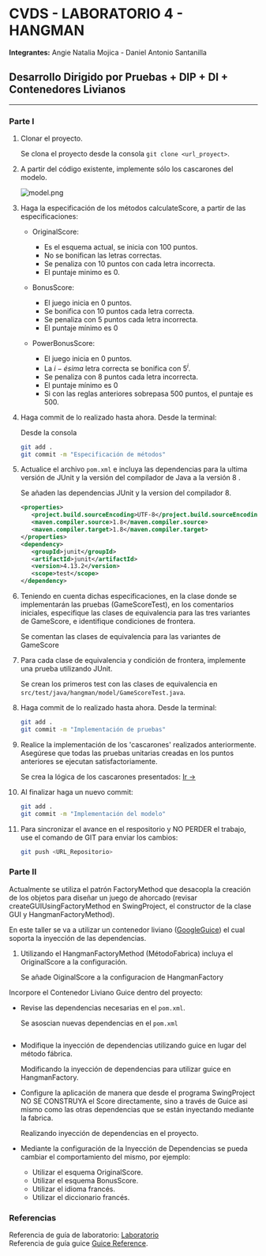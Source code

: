 # CVDS - LABORATORIO 4 - HANGMAN

**Integrantes:** Angie Natalia Mojica - Daniel Antonio Santanilla

## Desarrollo Dirigido por Pruebas + DIP + DI + Contenedores Livianos

---

### Parte I

1. Clonar el proyecto.

   Se clona el proyecto desde la consola `git clone <url_proyect>`.

2. A partir del código existente, implemente sólo los cascarones del modelo. <a id="cascarones"></a>

   ![model.png](./img/model.png)

3. Haga la especificación de los métodos calculateScore, a partir de las especificaciones:

   * OriginalScore:
      * Es el esquema actual, se inicia con 100 puntos.
      * No se bonifican las letras correctas.
      * Se penaliza con 10 puntos con cada letra incorrecta.
      * El puntaje minimo es 0.

   * BonusScore:
      * El juego inicia en 0 puntos.
      * Se bonifica con 10 puntos cada letra correcta.
      * Se penaliza con 5 puntos cada letra incorrecta.
      * El puntaje mínimo es 0

   * PowerBonusScore:
      * El juego inicia en 0 puntos.
      * La $i-ésima$ letra correcta se bonifica con $5^i$.
      * Se penaliza con 8 puntos cada letra incorrecta.
      * El puntaje mínimo es 0
      * Si con las reglas anteriores sobrepasa 500 puntos, el puntaje es 500.

4. Haga commit de lo realizado hasta ahora. Desde la terminal:

   Desde la consola

   ```bash
   git add .
   git commit -m "Especificación de métodos"
   ```

5. Actualice el archivo `pom.xml` e incluya las dependencias para la ultima versión de JUnit y la versión del compilador de Java a la versión 8 .

   Se añaden las dependencias JUnit y la version del compilador 8.

   ```xml
   <properties>
      <project.build.sourceEncoding>UTF-8</project.build.sourceEncoding>
      <maven.compiler.source>1.8</maven.compiler.source>
      <maven.compiler.target>1.8</maven.compiler.target>
   </properties>
   <dependency>
      <groupId>junit</groupId>
      <artifactId>junit</artifactId>
      <version>4.13.2</version>
      <scope>test</scope>
   </dependency>   
   ```

6. Teniendo en cuenta dichas especificaciones, en la clase donde se implementarán las pruebas (GameScoreTest), en los comentarios iniciales, especifique las clases de equivalencia para las tres variantes de GameScore, e identifique condiciones de frontera.

   Se comentan las clases de equivalencia para las variantes de GameScore

7. Para cada clase de equivalencia y condición de frontera, implemente una prueba utilizando JUnit.

    Se crean los primeros test con las clases de equivalencia en `src/test/java/hangman/model/GameScoreTest.java`.

8. Haga commit de lo realizado hasta ahora. Desde la terminal:

   ```bash
   git add .
   git commit -m "Implementación de pruebas"
   ```

9. Realice la implementación de los 'cascarones' realizados anteriormente. Asegúrese que todas las pruebas unitarias creadas en los puntos anteriores se ejecutan satisfactoriamente.

   Se crea la lógica de los cascarones presentados: [Ir ->](#cascarones)

10. Al finalizar haga un nuevo commit:

    ```bash
    git add .
    git commit -m "Implementación del modelo"
    ```

11. Para sincronizar el avance en el respositorio y NO PERDER el trabajo, use el comando de GIT para enviar los cambios:

    ```bash
    git push <URL_Repositorio>
    ```

### Parte II

Actualmente se utiliza el patrón FactoryMethod que desacopla la creación de los objetos para diseñar un juego de ahorcado (revisar createGUIUsingFactoryMethod en SwingProject, el constructor de la clase GUI y HangmanFactoryMethod).

En este taller se va a utilizar un contenedor liviano ([GoogleGuice](https://github.com/google/guice)) el cual soporta la inyección de las dependencias.

1. Utilizando el HangmanFactoryMethod (MétodoFabrica) incluya el OriginalScore a la configuración.

   Se añade OiginalScore a la configuracion de HangmanFactory

Incorpore el Contenedor Liviano Guice dentro del proyecto:

* Revise las dependencias necesarias en el `pom.xml`.

  Se asoscian nuevas dependencias en el `pom.xml`

  ```xml
  
  ```

* Modifique la inyección de dependencias utilizando guice en lugar del método fábrica.

  Modificando la inyección de dependencias para utilizar guice en HangmanFactory.

* Configure la aplicación de manera que desde el programa SwingProject NO SE CONSTRUYA el Score directamente, sino a través de Guice asi mismo como las otras dependencias que se están inyectando mediante la fabrica.

  Realizando inyección de dependencias en el proyecto.

* Mediante la configuración de la Inyección de
  Dependencias se pueda cambiar el comportamiento del mismo, por
  ejemplo:
  * Utilizar el esquema OriginalScore.
  * Utilizar el esquema BonusScore.
  * Utilizar el idioma francés.
  * Utilizar el diccionario francés.

### Referencias

Referencia de guía de laboratorio: [Laboratorio](https://github.com/An6ie02/CVDS_LAB04/blob/master/README.md)\
Referencia de guía guice [Guice Reference](https://github.com/PDSW-ECI/LightweighContainers_DepenendecyInjectionIntro-WordProcessor).
